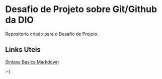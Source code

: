 # Desafio de Projeto sobre Git/Github da DIO

Repositorio criado para o Desafio de Projeto.

## Links Uteis
[Sintaxe Basica Markdown](https://www.markdownguide.org/basic-sysntax/)

:-)
